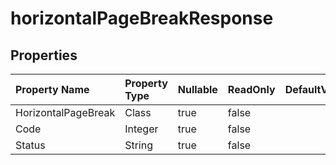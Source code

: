 # **horizontalPageBreakResponse**

 

## **Properties**

| Property Name | Property Type | Nullable |  ReadOnly | DefaultValue | Description | 
| :- | :- | :- |:- |  :- | :- |
|HorizontalPageBreak|Class|true|false |  ||
|Code|Integer|true|false |  ||
|Status|String|true|false |  ||

